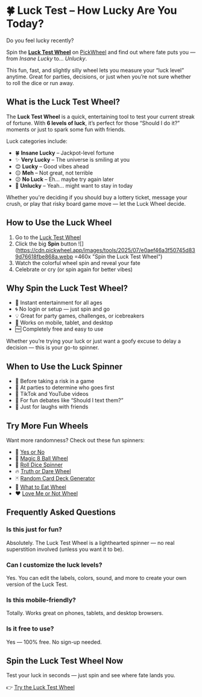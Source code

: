 # 🍀 Luck Test – How Lucky Are You Today?

Do you feel lucky recently?

Spin the **[Luck Test Wheel](https://pickwheel.app/tools/luck-test)** on [PickWheel](https://pickwheel.app) and find out where fate puts you — from _Insane Lucky_ to… _Unlucky_.

This fun, fast, and slightly silly wheel lets you measure your “luck level” anytime. Great for parties, decisions, or just when you’re not sure whether to roll the dice or run away.

## What is the Luck Test Wheel?

The **Luck Test Wheel** is a quick, entertaining tool to test your current streak of fortune. With **6 levels of luck**, it’s perfect for those “Should I do it?” moments or just to spark some fun with friends.

Luck categories include:

- 🍀 **Insane Lucky** – Jackpot-level fortune
- ✨ **Very Lucky** – The universe is smiling at you
- 😊 **Lucky** – Good vibes ahead
- 😐 **Meh** – Not great, not terrible
- 😕 **No Luck** – Eh… maybe try again later
- 😬 **Unlucky** – Yeah… might want to stay in today

Whether you're deciding if you should buy a lottery ticket, message your crush, or play that risky board game move — let the Luck Wheel decide.

## How to Use the Luck Wheel

1. Go to the [Luck Test Wheel](https://pickwheel.app/tools/luck-test)
2. Click the big **Spin** button
   ![](https://cdn.pickwheel.app/images/tools/2025/07/e0aef46a3f50745d839d76618fbe868a.webp =460x "Spin the Luck Test Wheel")
3. Watch the colorful wheel spin and reveal your fate
4. Celebrate or cry (or spin again for better vibes)

## Why Spin the Luck Test Wheel?

- 🎉 Instant entertainment for all ages
- 🌀 No login or setup — just spin and go
- 💡 Great for party games, challenges, or icebreakers
- 🔄 Works on mobile, tablet, and desktop
- 🆓 Completely free and easy to use

Whether you’re trying your luck or just want a goofy excuse to delay a decision — this is your go-to spinner.

## When to Use the Luck Spinner

- 🎲 Before taking a risk in a game
- 🍻 At parties to determine who goes first
- 🎥 TikTok and YouTube videos
- 💬 For fun debates like “Should I text them?”
- 🔮 Just for laughs with friends

## Try More Fun Wheels

Want more randomness? Check out these fun spinners:

- 🔮 [Yes or No](/tools/yes-or-no)
- 🎱 [Magic 8 Ball Wheel](/tools/magic-8-ball)
- 🎲 [Roll Dice Spinner](/tools/dice-roller)
- 🔥 [Truth or Dare Wheel](/tools/truth-or-dare)
- 🃏 [Random Card Deck Generator](/tools/random-card-deck-generator)
- 🧠 [What to Eat Wheel](/tools/what-to-eat)
- ❤️ [Love Me or Not Wheel](/tools/love-me-or-not)

## Frequently Asked Questions

### Is this just for fun?

Absolutely. The Luck Test Wheel is a lighthearted spinner — no real superstition involved (unless you want it to be).

### Can I customize the luck levels?

Yes. You can edit the labels, colors, sound, and more to create your own version of the Luck Test.

### Is this mobile-friendly?

Totally. Works great on phones, tablets, and desktop browsers.

### Is it free to use?

Yes — 100% free. No sign-up needed.

## Spin the Luck Test Wheel Now

Test your luck in seconds — just spin and see where fate lands you.

👉 [Try the Luck Test Wheel](https://pickwheel.app/tools/luck-test)
